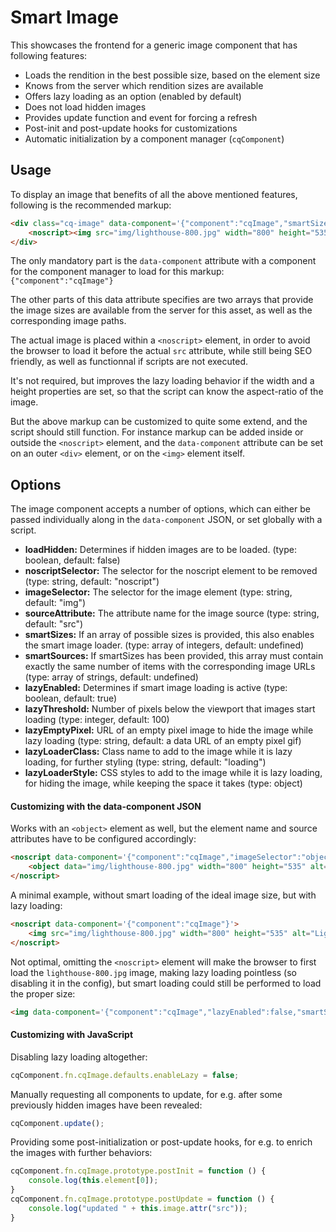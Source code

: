 # Smart Image

This showcases the frontend for a generic image component that has following features:

* Loads the rendition in the best possible size, based on the element size
* Knows from the server which rendition sizes are available
* Offers lazy loading as an option (enabled by default)
* Does not load hidden images
* Provides update function and event for forcing a refresh
* Post-init and post-update hooks for customizations
* Automatic initialization by a component manager (```cqComponent```)

## Usage

To display an image that benefits of all the above mentioned features, following is the recommended markup:
```html
<div class="cq-image" data-component='{"component":"cqImage","smartSizes":[100,200,400,800,1000,1400,1800],"smartSources":["img/lighthouse-100.jpg","img/lighthouse-200.jpg","img/lighthouse-400.jpg","img/lighthouse-800.jpg","img/lighthouse-1000.jpg","img/lighthouse-1400.jpg","img/lighthouse-1800.jpg"]}'>
    <noscript><img src="img/lighthouse-800.jpg" width="800" height="535" alt="Lighthouse"/></noscript>
</div>
```

The only mandatory part is the ```data-component``` attribute with a component for the component manager to load for this markup: ```{"component":"cqImage"}```

The other parts of this data attribute specifies are two arrays that provide the image sizes are available from the server for this asset, as well as the corresponding image paths.

The actual image is placed within a ```<noscript>``` element, in order to avoid the browser to load it before the actual ```src``` attribute, while still being SEO friendly, as well as functionnal if scripts are not executed.

It's not required, but improves the lazy loading behavior if the width and a height properties are set, so that the script can know the aspect-ratio of the image.

But the above markup can be customized to quite some extend, and the script should still function. For instance markup can be added inside or outside the ```<noscript>``` element, and the ```data-component``` attribute can be set on an outer ```<div>``` element, or on the ```<img>``` element itself.

## Options

The image component accepts a number of options, which can either be passed individually along in the ```data-component``` JSON, or set globally with a script.

* **loadHidden:** Determines if hidden images are to be loaded. (type: boolean, default: false)
* **noscriptSelector:** The selector for the noscript element to be removed (type: string, default: "noscript")
* **imageSelector:** The selector for the image element (type: string, default: "img")
* **sourceAttribute:** The attribute name for the image source (type: string, default: "src")
* **smartSizes:** If an array of possible sizes is provided, this also enables the smart image loader. (type: array of integers, default: undefined)
* **smartSources:** If smartSizes has been provided, this array must contain exactly the same number of items with the corresponding image URLs (type: array of strings, default: undefined)
* **lazyEnabled:** Determines if smart image loading is active (type: boolean, default: true)
* **lazyThreshold:** Number of pixels below the viewport that images start loading (type: integer, default: 100)
* **lazyEmptyPixel:** URL of an empty pixel image to hide the image while lazy loading (type: string, default: a data URL of an empty pixel gif)
* **lazyLoaderClass:** Class name to add to the image while it is lazy loading, for further styling (type: string, default: "loading")
* **lazyLoaderStyle:** CSS styles to add to the image while it is lazy loading, for hiding the image, while keeping the space it takes (type: object)

#### Customizing with the data-component JSON

Works with an ```<object>``` element as well, but the element name and source attributes have to be configured accordingly:
```html
<noscript data-component='{"component":"cqImage","imageSelector":"object","sourceAttribute":"data","smartSizes":[100,200,400,800,1000,1400,1800],"smartSources":["img/lighthouse-100.jpg","img/lighthouse-200.jpg","img/lighthouse-400.jpg","img/lighthouse-800.jpg","img/lighthouse-1000.jpg","img/lighthouse-1400.jpg","img/lighthouse-1800.jpg"]}'>
    <object data="img/lighthouse-800.jpg" width="800" height="535" alt="Lighthouse"></object>
</noscript>
```

A minimal example, without smart loading of the ideal image size, but with lazy loading:
```html
<noscript data-component='{"component":"cqImage"}'>
    <img src="img/lighthouse-800.jpg" width="800" height="535" alt="Lighthouse"/>
</noscript>
```

Not optimal, omitting the ```<noscript>``` element will make the browser to first load the ```lighthouse-800.jpg``` image, making lazy loading pointless (so disabling it in the config), but smart loading could still be performed to load the proper size:
```html
<img data-component='{"component":"cqImage","lazyEnabled":false,"smartSizes":[100,200,400,800,1000,1400,1800],"smartSources":["img/lighthouse-100.jpg","img/lighthouse-200.jpg","img/lighthouse-400.jpg","img/lighthouse-800.jpg","img/lighthouse-1000.jpg","img/lighthouse-1400.jpg","img/lighthouse-1800.jpg"]}' src="img/lighthouse-800.jpg" width="800" height="535" alt="Lighthouse"/>
```

#### Customizing with JavaScript

Disabling lazy loading altogether:
```javascript
cqComponent.fn.cqImage.defaults.enableLazy = false;
```

Manually requesting all components to update, for e.g. after some previously hidden images have been revealed:
```javascript
cqComponent.update();
```

Providing some post-initialization or post-update hooks, for e.g. to enrich the images with further behaviors:
```javascript
cqComponent.fn.cqImage.prototype.postInit = function () {
    console.log(this.element[0]);
}
cqComponent.fn.cqImage.prototype.postUpdate = function () {
    console.log("updated " + this.image.attr("src"));
}
```
